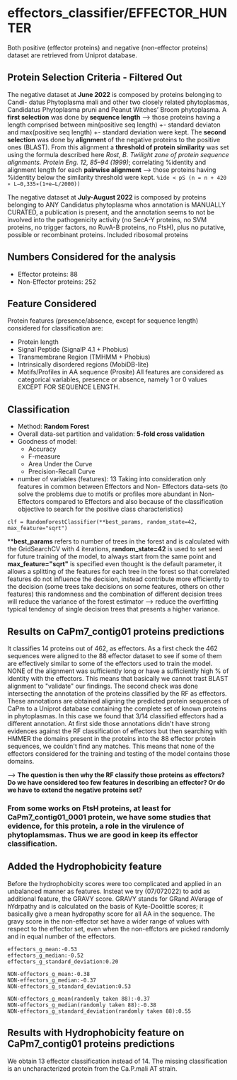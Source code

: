 # effectors_classifier/EFFECTOR_HUNTER

Both positive (effector proteins) and negative (non-effector proteins) dataset are
retrieved from Uniprot database.

## Protein Selection Criteria - Filtered Out
The negative dataset at **June 2022** is composed by proteins belonging to Candi-
datus Phytoplasma mali and other two closely related phytoplasmas, Candidatus
Phytoplasma pruni and Peanut Witches’ Broom phytoplasma.
A **first selection** was done by **sequence length** –> those proteins having a length
comprised between min(positive seq length) +- standard deviaton and max(positive
seq length) +- standard deviation were kept.
The **second selection** was done by **alignment** of the negative proteins to the
positive ones (BLAST). From this alignment a **threshold of protein similarity** was
set using the formula described here _Rost, B. Twilight zone of protein sequence
alignments. Protein Eng. 12, 85–94 (1999)_; correlating %identity and alignment
length for each **pairwise alignment** –> those proteins having %identity below the
similarity threshold were kept.
`%ide < pS (n = n + 420 ∗ L−0,335∗(1+e−L/2000))`

The negative dataset at **July-August 2022** is composed by proteins belonging to ANY Candidatus phytoplasma whos annotation is MANUALLY CURATED, a publication is present, and the annotation seems to not be involved into the pathogenicity activity (no SecA-Y proteins, no SVM proteins, no trigger factors, no RuvA-B proteins, no FtsH), plus no putative, possible or recombinant proteins. 
Included ribosomal proteins

## Numbers Considered for the analysis
- Effector proteins: 88
- Non-Effector proteins: 252

## Feature Considered
Protein features (presence/absence, except for sequence length) considered for
classification are:
 - Protein length
- Signal Peptide (SignalP 4.1 + Phobius)
- Transmembrane Region (TMHMM + Phobius)
-  Intrinsically disordered regions (MobiDB-lite)
- Motifs/Profiles in AA sequence (Prosite)
All features are considered as categorical variables, presence or absence, namely 1
or 0 values EXCEPT FOR SEQUENCE LENGTH.

## Classification
- Method: **Random Forest**
- Overall data-set partition and validation: **5-fold cross validation**
- Goodness of model:
  - Accuracy
  - F-measure
  - Area Under the Curve
  - Precision-Recall Curve
- number of variables (features): 13
Taking into consideration only features in common between Effectors and Non-
Effectors data-sets (to solve the problems due to motifs or profiles more abundant
in Non-Effectors compared to Effectors and also because of the classification objective to search for the positive class characteristics)

```
clf = RandomForestClassifier(**best_params, random_state=42, max_feature="sqrt")
```
****best_params** refers to number of trees in the forest and is calculated with the GridSearchCV with 4 iterations, **random_state=42** is used to set seed for future training of the model, to always start from the same point and **max_feature="sqrt"** is specified even thought is the default parameter, it allows a splitting of the features for each tree in the forest so that correlated features do not influence the decision, instead contribute more efficiently to the decision (some trees take decisions on some features, others on other features) this randomness and the combination of different decision trees will reduce the variance of the forest estimator --> reduce the overfitting typical tendency of single decision trees that presents a higher variance.  

## Results on CaPm7_contig01 proteins predictions
It classifies 14 proteins out of 462, as effectors.
As a first check the 462 sequences were aligned to the 88 effector dataset to see if some of them are effectively similar to some of the effectors used to train the model. NONE of the alignment was sufficiently long or have a sufficiently high % of identity with the effectors. This means that basically we cannot trast BLAST alignment to "validate" our findings. 
The second check was done intersecting the annotation of the proteins classified by the RF as effectors. These annotations are obtained aligning the predicted protein sequences of CaPm to a Uniprot database containing the complete set of known proteins in phytoplasmas. In this case we found that 3/14 classified effectors had a different annotation. At first side those annotations didn't have strong evidences against the RF classification of effectors but then searching with HMMER the domains present in the proteins into the 88 effector protein sequences, we couldn't find any matches. This means that none of the effectors considered for the training and testing of the model contains those domains. 

--> **The question is then why the RF classify those proteins as effectors? Do we have considered too few features in describing an effector? Or do we have to extend the negative proteins set?** 
### From some works on FtsH proteins, at least for CaPm7_contig01_0001 protein, we have some studies that evidence, for this protein, a role in the virulence of phytoplamsmas. Thus we are good in keep its effector classification. 

## Added the Hydrophobicity feature
Before the hydrophobicity scores were too complicated and applied in an unbalanced manner as features. Insteat we try (07/072022) to add as additional feature, the GRAVY score. GRAVY stands for GRand AVerage of hYdrpathy and is calculated on the basis of Kyte-Doolittle scores; it basically give a mean hydropathy score for all AA in the sequence. 
The gravy score in the non-effector set have a wider range of values with respect to the effector set, even when the non-effctors are picked randomly and in equal number of the effectors. 
```
effectors_g_mean:-0.53
effectors_g_median:-0.52
effectors_g_standard_deviation:0.20

NON-effectors_g_mean:-0.38
NON-effectors_g_median:-0.37
NON-effectors_g_standard_deviation:0.53

NON-effectors_g_mean(randomly taken 88):-0.37
NON-effectors_g_median(randomly taken 88):-0.38
NON-effectors_g_standard_deviation(randomly taken 88):0.55
```

## Results with Hydrophobicity feature on CaPm7_contig01 proteins predictions
We obtain 13 effector classification instead of 14. The missing classification is an uncharacterized protein from the Ca.P.mali AT strain. 
